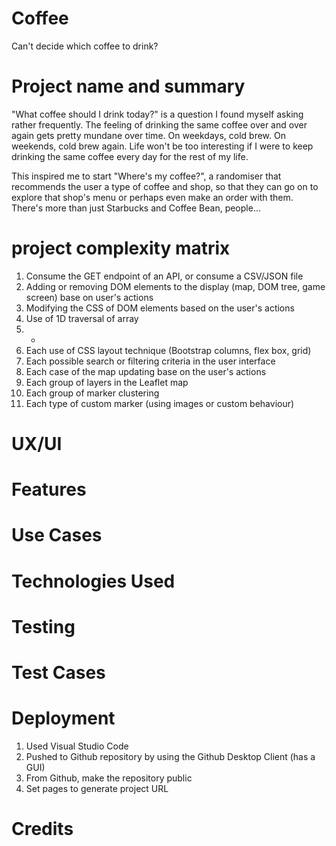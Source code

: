 # Coffee
Can't decide which coffee to drink?

# Project name and summary
"What coffee should I drink today?" is a question I found myself asking rather frequently. The feeling of drinking the same coffee over and over again gets pretty mundane over time. On weekdays, cold brew. On weekends, cold brew again. Life won't be too interesting if I were to keep drinking the same coffee every day for the rest of my life.

This inspired me to start "Where's my coffee?", a randomiser that recommends the user a type of coffee and shop, so that they can go on to explore that shop's menu or perhaps even make an order with them. There's more than just Starbucks and Coffee Bean, people...

<!-- Make sure to justify why the project should exist

Include a URL to the deployed version of the project -->

# project complexity matrix
1. Consume the GET endpoint of an API, or consume a CSV/JSON file
2. Adding or removing DOM elements to the display (map, DOM tree, game screen) base on user's actions
3. Modifying the CSS of DOM elements based on the user's actions
4. Use of 1D traversal of array
5. -
6. Each use of CSS layout technique (Bootstrap columns, flex box, grid)
7. Each possible search or filtering criteria in the user interface
8. Each case of the map updating base on the user's actions
9. Each group of layers in the Leaflet map
10. Each group of marker clustering
11. Each type of custom marker (using images or custom behaviour)

# UX/UI
<!-- User stories & acceptance criteria

Share wireframes links, mockups, diagrams etc. can be pushed to github or be places in separate PDF file as part of the repository

describe the considerations for the five planes of ui/ux, such as the choice of color & fonts, or information strategy for the structure plane. -->

# Features
<!-- list down major features of the application, and also the algorithms you have used to implement those features. if there are any limitations or bugs, please describe them as well. if you have any features pending implementation, you can also take the opportunity to discuss them here -->

# Use Cases
<!-- basic use case:
1. name of use case (short title of what it does)
2. objective (from user's POV)
3. steps user will take to achieve the objective -->

# Technologies Used
<!-- /provide overview of the languages, frameworks, libraries or other tools you have used to produce the project. provide short description of where in the project the technology is used, and a URL to its github repository -->

# Testing
<!-- provide proof that you have done testing on your project. provide step by step instructions for examiner to test the project. use user stories & their acceptance criteria as starting point. do note that any unhandled exceptions, console errors etc will be considered as failing the testing criteria

// provide manual test cases -->

# Test Cases
<!-- provide descroption of test case
steps for performing the test
the expected results
any assumptions or prerequisites

examiner must be able to follow your test case -->

# Deployment
<!-- describe the process you used to host your website. -->

1. Used Visual Studio Code
2. Pushed to Github repository by using the Github Desktop Client (has a GUI)
3. From Github, make the repository public
3. Set pages to generate project URL

# Credits
<!-- put all the code, content and assets that you have used. acknowledge and provide links to those. -->